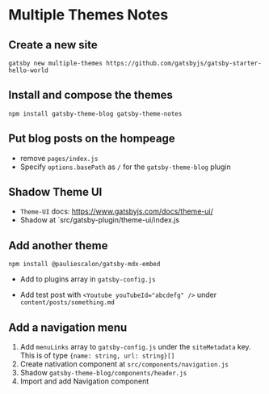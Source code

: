 # Multiple Themes Notes

## Create a new site

```shell
gatsby new multiple-themes https://github.com/gatsbyjs/gatsby-starter-hello-world
```

## Install and compose the themes

```shell
npm install gatsby-theme-blog gatsby-theme-notes
```

## Put blog posts on the hompeage

- remove `pages/index.js`
- Specify `options.basePath` as `/` for the `gatsby-theme-blog` plugin

## Shadow Theme UI

- `Theme-UI` docs: https://www.gatsbyjs.com/docs/theme-ui/
- Shadow at `src/gatsby-plugin/theme-ui/index.js

## Add another theme

```shell
npm install @pauliescalon/gatsby-mdx-embed
```

- Add to plugins array in `gatsby-config.js`

- Add test post with `<Youtube youTubeId="abcdefg" />` under `content/posts/something.md`

## Add a navigation menu

1. Add `menuLinks` array to `gatsby-config.js` under the `siteMetadata` key.  This is of type
`{name: string, url: string}[]`
2. Create nativation component at `src/components/navigation.js`
3. Shadow `gatsby-theme-blog/components/header.js`
4. Import and add Navigation component

